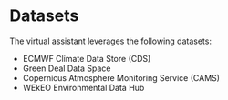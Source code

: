 # Datasets
The virtual assistant leverages the following datasets:
- ECMWF Climate Data Store (CDS)
- Green Deal Data Space
- Copernicus Atmosphere Monitoring Service (CAMS)
- WEkEO Environmental Data Hub
